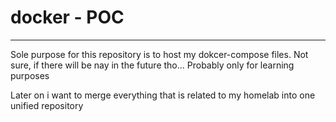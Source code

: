# docker - POC
---
Sole purpose for this repository is to host my dokcer-compose files. Not sure, if there will be nay in the future tho... Probably only for learning purposes

Later on i want to merge everything that is related to my homelab into one unified repository
